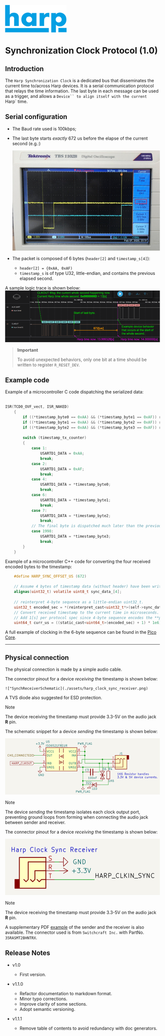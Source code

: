 <img src="./assets/HarpLogo.svg" width="200">

# Synchronization Clock Protocol (1.0)

## Introduction
The `Harp Synchronization Clock` is a dedicated bus that disseminates the current time to/across Harp devices. It is a serial communication protocol that relays the time information. The last byte in each message can be used as a trigger, and allows a `Device`` to align itself with the current `Harp` time.

## Serial configuration

* The Baud rate used is 100kbps;
* The last byte starts *exactly* 672 us before the elapse of the current second (e.g.:)

    !["SynchClockOscilloscope](./assets/SynchClockOscilloscope.png)

* The packet is composed of 6 bytes (`header[2]` and `timestamp_s[4]`):
  - `header[2] = {0xAA, 0xAF)`
  - `timestamp_s` is of type U32, little-endian, and contains the previous elapsed second.

A sample logic trace is shown below:
    !["SynchClockLogicAnalyzer](./assets/synch_logic_trace.png)

> **Important**
>
> To avoid unexpected behaviors, only one bit at a time should be written to register `R_RESET_DEV`.

## Example code

Example of a microcontroller C code dispatching the serialized data:

```C

ISR(TCD0_OVF_vect, ISR_NAKED)
    {
        if ((*timestamp_byte0 == 0xAA) && (*timestamp_byte1 == 0xAF)) reti();
        if ((*timestamp_byte1 == 0xAA) && (*timestamp_byte2 == 0xAF)) reti();
        if ((*timestamp_byte2 == 0xAA) && (*timestamp_byte3 == 0xAF)) reti();

        switch (timestamp_tx_counter)
        {
            case 1:
                USARTD1_DATA = 0xAA;
                break;
            case 2:
                USARTD1_DATA = 0xAF;
                break;
            case 4:
                USARTD1_DATA = *timestamp_byte0;
                break;
            case 6:
                USARTD1_DATA = *timestamp_byte1;
                break;
            case 7:
                USARTD1_DATA = *timestamp_byte2;
                break;
            // The final byte is dispatched much later than the previous 5.
            case 1998:
                USARTD1_DATA = *timestamp_byte3;
                break;
        }
    }
```

Example of a microcontroller C++ code for converting the four received encoded bytes to the timestamp:
````C
    #define HARP_SYNC_OFFSET_US (672)

    // Assume 4 bytes of timestamp data (without header) have been written to this array.
    alignas(uint32_t) volatile uint8_t sync_data_[4];

    // reinterpret 4-byte sequence as a little-endian uint32_t.
    uint32_t encoded_sec = *(reinterpret_cast<uint32_t*>(self->sync_data_));
    // Convert received timestamp to the current time in microseconds.
    // Add 1[s] per protocol spec since 4-byte sequence encodes the **previous** second.
    uint64_t curr_us = ((static_cast<uint64_t>(encoded_sec) + 1) * 1e6) - HARP_SYNC_OFFSET_US;
````

A full example of clocking in the 6-byte sequence can be found in the [Pico Core](https://github.com/AllenNeuralDynamics/harp.core.rp2040/blob/main/firmware/src/harp_synchronizer.cpp).

---


## Physical connection

The physical connection is made by a simple audio cable.

The connector pinout for a device *receiving* the timestamp is shown below:

    !["SynchReceiverSchematic](./assets/harp_clock_sync_receiver.png)

A TVS diode also suggested for ESD protection.

> [!NOTE]
> The device receiving the timestamp must provide 3.3-5V on the audio jack **R** pin.


The schematic snippet for a device *sending* the timestamp is shown below:

!["SynchSenderSchematic](./assets/harp_clock_sync_sender.png)

> [!NOTE]
> The device *sending* the timestamp isolates each clock output port, preventing ground loops from forming when connecting the audio jack between sender and receiver.


The connector pinout for a device *receiving* the timestamp is shown below:

!["SynchReceiverSchematic](./assets/harp_clock_sync_receiver.png)


> [!NOTE]
> The device receiving the timestamp must provide 3.3-5V on the audio jack **R** pin.

A supplementary PDF [example](./PhysicalConnector.pdf) of the sender and the receiver is also available.
The connector used is from `Switchcraft Inc.` with PartNo. `35RASMT2BHNTRX`.

## Release Notes

- v1.0
    * First version.

- v1.1.0
  * Refactor documentation to markdown format.
  * Minor typo corrections.
  * Improve clarity of some sections.
  * Adopt semantic versioning.

- v1.1.1
  * Remove table of contents to avoid redundancy with doc generators.
